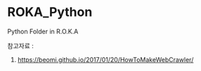 # ROKA_Python
Python Folder in R.O.K.A

참고자료 :
1) https://beomi.github.io/2017/01/20/HowToMakeWebCrawler/
